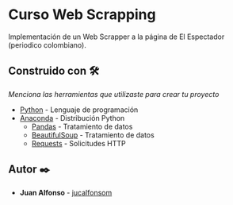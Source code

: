 # Curso Web Scrapping

Implementación de un Web Scrapper a la página de El Espectador (periodico colombiano).

## Construido con 🛠️

_Menciona las herramientas que utilizaste para crear tu proyecto_

* [Python](https://www.python.org/) - Lenguaje de programación
* [Anaconda](https://www.anaconda.com/) - Distribución Python
    * [Pandas](https://anaconda.org/anaconda/pandas) - Tratamiento de datos
    * [BeautifulSoup](https://anaconda.org/anaconda/beautifulsoup4) - Tratamiento de datos
    * [Requests](https://requests.readthedocs.io/es/latest/) - Solicitudes HTTP

## Autor ✒️

* **Juan Alfonso** - [jucalfonsom](https://github.com/jucalfonsom)
